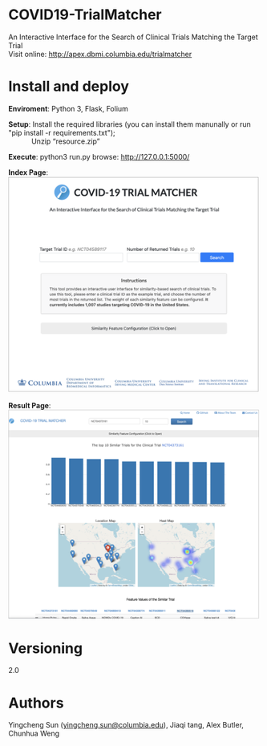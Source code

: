 # COVID19-TrialMatcher
An Interactive Interface for the Search of Clinical Trials Matching the Target Trial    
Visit online: http://apex.dbmi.columbia.edu/trialmatcher
    
# Install and deploy
**Enviroment**: Python 3, Flask, Folium  
    
**Setup**: Install the required libraries (you can install them manunally or run "pip install -r requirements.txt");  
&emsp;&emsp;&emsp; Unzip “resource.zip”  
    
**Execute**: python3 run.py browse: http://127.0.0.1:5000/  
  
**Index Page**:  
<img src="/pictures/index.png" alt="drawing" width="500"/>
  
**Result Page**:  
<img src="/pictures/result.png" alt="drawing" width="500"/>  

# Versioning
2.0
    
# Authors
Yingcheng Sun (yingcheng.sun@columbia.edu), Jiaqi tang, Alex Butler, Chunhua Weng 

